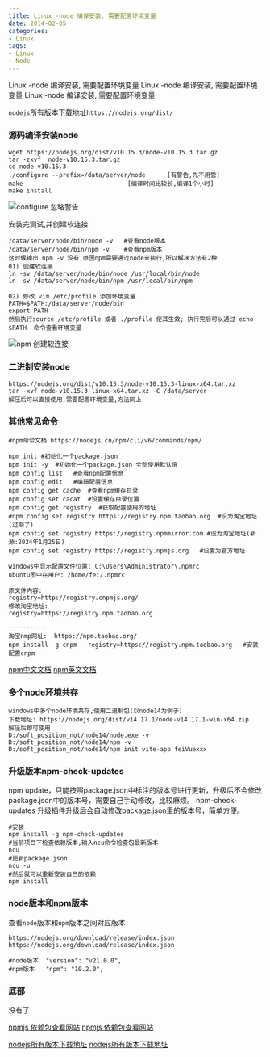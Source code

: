 ```yaml
---
title: Linux -node 编译安装, 需要配置环境变量
date: 2014-02-05
categories: 
- Linux
tags:
- Linux
- Node
---
```


Linux -node 编译安装, 需要配置环境变量
Linux -node 编译安装, 需要配置环境变量
Linux -node 编译安装, 需要配置环境变量

<!-- more -->

`nodejs`所有版本下载地址`https://nodejs.org/dist/`

### 源码编译安装node

```shell
wget https://nodejs.org/dist/v10.15.3/node-v10.15.3.tar.gz
tar -zxvf  node-v10.15.3.tar.gz
cd node-v10.15.3
./configure --prefix=/data/server/node      [有警告,先不用管]
make                             [编译时间比较长,编译1个小时]
make install
```

![configure 忽略警告](/img/ubuntu/node/warning.png "configure 忽略警告")

安装完测试,并创建软连接

```shell
/data/server/node/bin/node -v   #查看node版本
/data/server/node/bin/npm -v    #查看npm版本
这时候输出 npm -v 没有,原因npm需要通过node来执行,所以解决方法有2种
01) 创建软连接
ln -sv /data/server/node/bin/node /usr/local/bin/node
ln -sv /data/server/node/bin/npm /usr/local/bin/npm

02) 修改 vim /etc/profile 添加环境变量
PATH=$PATH:/data/server/node/bin
export PATH
然后执行source /etc/profile 或者 ./profile 使其生效; 执行完后可以通过 echo $PATH  命令查看环境变量
```

![npm  创建软连接](/img/ubuntu/node/npm_ln.png "npm  创建软连接")

### 二进制安装node

```shell
https://nodejs.org/dist/v10.15.3/node-v10.15.3-linux-x64.tar.xz
tar -xvf node-v10.15.3-linux-x64.tar.xz -C /data/server
解压后可以直接使用,需要配置环境变量,方法同上
```

### 其他常见命令

```shell
#npm命令文档 https://nodejs.cn/npm/cli/v6/commands/npm/

npm init #初始化一个package.json
npm init -y  #初始化一个package.json 全部使用默认值
npm config list   #查看npm配置信息
npm config edit   #编辑配置信息
npm config get cache  #查看npm缓存目录
npm config set cacat  #设置缓存目录位置
npm config get registry  #获取配置使用的地址
#npm config set registry https://registry.npm.taobao.org  #设为淘宝地址(过期了)
npm config set registry https://registry.npmmirror.com #设为淘宝地址(新源:2024年1月25日)
npm config set registry https://registry.npmjs.org   #设置为官方地址

windows中显示配置文件位置: C:\Users\Administrator\.npmrc 
ubuntu图中在用户: /home/fei/.npmrc

原文件内容:
registry=http://registry.cnpmjs.org/
修改淘宝地址:
registry=https://registry.npm.taobao.org

----------
淘宝nmp网址:  https://npm.taobao.org/
npm install -g cnpm --registry=https://registry.npm.taobao.org   #安装配置cnpm
```

 [npm中文文档](https://nodejs.cn/npm/cli/v6/commands/npm/ "npm中文文档")
 [npm英文文档](https://docs.npmjs.com/cli/v6/commands/npm "npm英文文档")

### 多个node环境共存

```shell
windows中多个node环境共存,使用二进制包(以node14为例子)
下载地址: https://nodejs.org/dist/v14.17.1/node-v14.17.1-win-x64.zip
解压后即可使用
D:/soft_position_not/node14/node.exe -v
D:/soft_position_not/node14/npm -v
D:/soft_position_not/node14/npm init vite-app feiVuexxx
```

### 升级版本npm-check-updates

npm update，只能按照package.json中标注的版本号进行更新，升级后不会修改package.json中的版本号，需要自己手动修改，比较麻烦。
npm-check-updates 升级插件升级后会自动修改package.json里的版本号，简单方便。

```shell
#安装
npm install -g npm-check-updates
#当前项目下检查依赖版本,输入ncu命令检查包最新版本
ncu
#更新package.json
ncu -u
#然后就可以重新安装自己的依赖
npm install
```

### node版本和npm版本

查看`node`版本和`npm`版本之间对应版本

```wiki
https://nodejs.org/download/release/index.json
https://nodejs.org/download/release/index.json

#node版本  "version": "v21.0.0",
#npm版本   "npm": "10.2.0",  
```



### 底部

没有了

[npmjs 依赖包查看网站](https://www.npmjs.com/)
[npmjs 依赖包查看网站](https://www.npmjs.com/)

[nodejs所有版本下载地址](https://nodejs.org/dist/)
[nodejs所有版本下载地址](https://nodejs.org/dist/)
